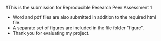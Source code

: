 #This is the submission for Reproducible Research Peer Assessment 1

* Word and pdf files are also submitted in addition to the required html file.
* A separate set of figures are included in the file folder "figure".
* Thank you for evaluating my project.